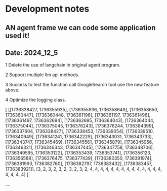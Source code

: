 # Development notes
## AN agent frame we can code some application used it!

## Date: 2024_12_5

1 Delete the use of langchain in original agent program.

2 Support multiple llm api methods.

3 Success to test the function call GoogleSearch tool use the new feature above.

4 Optimize the logging class.

[
    [[1736338427, 1736355935], [1736355936, 1736358649], [1736358650, 1736360447], [1736360448, 1736361196], [1736361197, 1736361496], [1736361497, 1736362694], [1736362695, 1736364043], [1736364044, 1736375044], [1736375045, 1736376243], [1736376244, 1736384399], [1736337604, 1736338427], [1736338453, 1736339054], [1736339510, 1736340949], [1736341241, 1736342229], [1736343031, 1736343733], [1736343747, 1736345469], [1736345561, 1736345879], [1736345956, 1736346321], [1736346343, 1736347445], [1736347758, 1736348706], [1736349595, 1736353122], [1736353439, 1736353741], [1736356123, 1736356588], [1736376475, 1736377439], [1736380350, 1736381974], [1736381993, 1736382760], [1736382797, 1736383432], [1736383457, 1736383921]], 
    [3, 2, 3, 2, 3, 2, 3, 2, 3, 2, 4, 4, 4, 4, 4, 4, 4, 4, 4, 4, 4, 4, 4, 4, 4, 4, 4, 4]
]

....